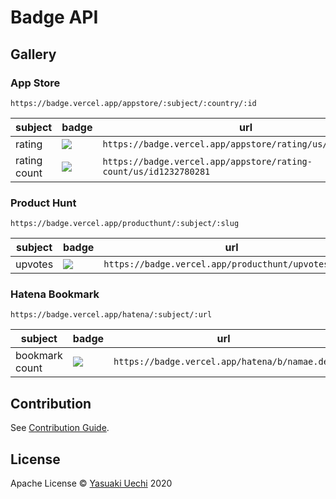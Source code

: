 # Badge API

## Gallery

### App Store

```
https://badge.vercel.app/appstore/:subject/:country/:id
```

| subject      | badge                                                               | url                                                              |
| ------------ | ------------------------------------------------------------------- | ---------------------------------------------------------------- |
| rating       | ![](https://badge.vercel.app/appstore/rating/us/id1232780281)       | `https://badge.vercel.app/appstore/rating/us/id1232780281`       |
| rating count | ![](https://badge.vercel.app/appstore/rating-count/us/id1232780281) | `https://badge.vercel.app/appstore/rating-count/us/id1232780281` |

### Product Hunt

```
https://badge.vercel.app/producthunt/:subject/:slug
```

| subject | badge                                                   | url                                                  |
| ------- | ------------------------------------------------------- | ---------------------------------------------------- |
| upvotes | ![](https://badge.vercel.app/producthunt/upvotes/namae) | `https://badge.vercel.app/producthunt/upvotes/namae` |

### Hatena Bookmark

```
https://badge.vercel.app/hatena/:subject/:url
```

| subject        | badge                                            | url                                           |
| -------------- | ------------------------------------------------ | --------------------------------------------- |
| bookmark count | ![](https://badge.vercel.app/hatena/b/namae.dev) | `https://badge.vercel.app/hatena/b/namae.dev` |

## Contribution

See [Contribution Guide](CONTRIBUTING.md).

## License

Apache License © [Yasuaki Uechi](https://github.com/uetchy) 2020
